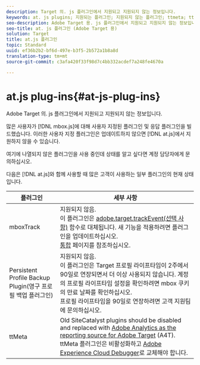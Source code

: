```yaml
---
description: Target 의. js 플러그인에서 지원되고 지원되지 않는 정보입니다.
keywords: at. js plugins; 지원되는 플러그인; 지원되지 않는 플러그인; ttmeta; ttmeta; Mboxtrack
seo-description: Adobe Target 용. js 플러그인에서 지원되고 지원되지 않는 정보입니다.
seo-title: at. js 플러그인 (Adobe Target 용)
solution: Target
title: at.js 플러그인
topic: Standard
uuid: ef36b2b2-bf6d-497e-b3f5-2b572a1b8a8d
translation-type: tm+mt
source-git-commit: c3afa420f33f98d7c4bb332acdef7a248fe4670a

---
```



# at.js plug-ins{#at-js-plug-ins}

Adobe Target 의. js 플러그인에서 지원되고 지원되지 않는 정보입니다.

많은 사용자가 [!DNL mbox.js]에 대해 사용자 지정된 플러그인 및 응답 플러그인을 빌드했습니다. 이러한 사용자 지정 플러그인은 업데이트하지 않으면 [!DNL at.js]에서 지원하지 않을 수 있습니다.

여기에 나열되지 않은 플러그인을 사용 중인데 상태를 알고 싶다면 계정 담당자에게 문의하십시오.

다음은 [!DNL at.js]와 함께 사용할 때 많은 고객이 사용하는 일부 플러그인의 현재 상태입니다.

| 플러그인 | 세부 사항 |
|--- |--- |
| mboxTrack | 지원되지 않음.<br>이 플러그인은 [adobe.target.trackEvent(선택 사항)](/help/c-implementing-target/c-implementing-target-for-client-side-web/adobe-target-trackevent.md) 함수로 대체됩니다. 새 기능을 적용하려면 플러그인을 업데이트하십시오.<br>[통합](/help/c-implementing-target/c-implementing-target-for-client-side-web/c-how-atjs-works/target-atjs-integrations.md) 페이지를 참조하십시오. |
| Persistent Profile Backup Plugin(영구 프로필 백업 플러그인) | 지원되지 않음.<br>이 플러그인은 Target 프로필 라이프타임이 2주에서 90일로 연장되면서 더 이상 사용되지 않습니다. 계정의 프로필 라이프타임 설정을 확인하려면 mbox 쿠키의 만료 날짜를 확인하십시오.<br>프로필 라이프타임을 90일로 연장하려면 고객 지원팀에 문의하십시오. |
| ttMeta | Old SiteCatalyst plugins should be disabled and replaced with [Adobe Analytics as the reporting source for Adobe Target](/help/c-integrating-target-with-mac/a4t/a4t.md) (A4T). ttMeta 플러그인은 비활성화하고 [Adobe Experience Cloud Debugger](https://chrome.google.com/webstore/detail/adobe-experience-cloud-de/ocdmogmohccmeicdhlhhgepeaijenapj)로 교체해야 합니다. |